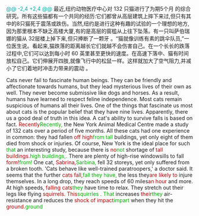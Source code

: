 



<span style="color:#0AA">@@ -2,4 +2,4 @@</span>
最近,纽约动物医疗中心对 132 只猫进行了为期5个月 的综合研究。所有这些猫都有一个共同的经历:它们都曾从高层建筑上摔下来过,但只有其中的8只猫死于震荡或跌伤。当然,纽约是进行这种有趣的试验的一个理想的地方,因为那里根本不缺乏高楼大厦,有的是高层的窗槛从上往下坠落。有一只叫萨伯瑞娜的猫从 32层楼上掉下来,但只捧断了一颗牙 。“猫就像训练有素的跳伞队员,”一位医生说。看起来,猫跌落的距离越长它们就越不会伤害自己。在一个长长的跌落过程中,它们可以达到每小时 60 英里甚至更快的速度。在高速下落中、猫有时间放松自己。它们伸展开四肢,就像飞行中的松鼠一样。这样就加大了空气阻力,并减小了它们着地时冲击力带来的震动 。

Cats never fail to fascinate human beings. They can be friendly and affectionate towards humans, but they lead mysterious lives of their own as well. They never become submissive like dogs and horses. As a result, humans have learned to respect feline independence. Most cats remain suspicious of humans all their lives. One of the things that fascinate us most about cats is the popular belief that they have nine lives. Apparently, there us a good deal of truth in this idea. A cat's ability to survive falls is based on fact.
<span style="color:#A00">Recently</span><span style="color:#0A0">Recently,</span> the New York Animal Medical Centre made a study of 132 cats over a period of five months. All these cats had one experience in common: they had fallen <span style="color:#A00">off high</span><span style="color:#0A0">from tall</span> buildings, yet only eight of them died from shock or injuries. Of course, New York is the ideal place for such <span style="color:#0A0">that</span> an interesting study, because there is <span style="color:#A00">no</span><span style="color:#0A0">not</span> shortage of <span style="color:#A00">tall buildings.</span><span style="color:#0A0">high buildings,.</span> There are plenty of high-rise windowsills to fall <span style="color:#A00">form!</span><span style="color:#0A0">from!</span> One cat, <span style="color:#A00">Sabrina,</span><span style="color:#0A0">Sarbina,</span> fell 32 storeys, yet only suffered from a broken tooth. 'Cats behave like well-trained paratroopers,' a doctor said. It seems that the further <span style="color:#A00">cats fall,</span><span style="color:#0A0">fall they have,</span> the less they<span style="color:#A00">are likely to</span> injure themselves. In a long drop, they reach speeds of 60 miles<span style="color:#A00">an hour</span> and more. At high speeds, <span style="color:#A00">falling cats</span><span style="color:#0A0">they</span> have time to relax. They stretch out their legs like flying <span style="color:#A00">squirrels. This</span><span style="color:#0A0">squirrles . That</span> increases <span style="color:#A00">their</span><span style="color:#0A0">they</span> air-resistance and reduces the <span style="color:#A00">shock of impact</span><span style="color:#0A0">impart</span> when they hit the <span style="color:#A00">ground.</span><span style="color:#0A0">ground</span>
